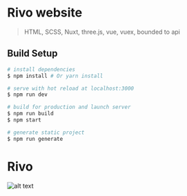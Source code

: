 # Rivo website

> HTML, SCSS, Nuxt, three.js, vue, vuex, bounded to api

## Build Setup

``` bash
# install dependencies
$ npm install # Or yarn install

# serve with hot reload at localhost:3000
$ npm run dev

# build for production and launch server
$ npm run build
$ npm start

# generate static project
$ npm run generate
```

# Rivo

![alt text](LandingDark.png "Screenshot")
